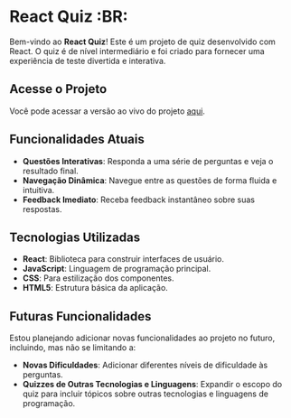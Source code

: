 # React Quiz :BR:

Bem-vindo ao **React Quiz**! Este é um projeto de quiz desenvolvido com React. O quiz é de nível intermediário e foi criado para fornecer uma experiência de teste divertida e interativa.

## Acesse o Projeto

Você pode acessar a versão ao vivo do projeto [aqui](http://example.com).

## Funcionalidades Atuais

- **Questões Interativas**: Responda a uma série de perguntas e veja o resultado final.
- **Navegação Dinâmica**: Navegue entre as questões de forma fluida e intuitiva.
- **Feedback Imediato**: Receba feedback instantâneo sobre suas respostas.

## Tecnologias Utilizadas

- **React**: Biblioteca para construir interfaces de usuário.
- **JavaScript**: Linguagem de programação principal.
- **CSS**: Para estilização dos componentes.
- **HTML5**: Estrutura básica da aplicação.

## Futuras Funcionalidades

Estou planejando adicionar novas funcionalidades ao projeto no futuro, incluindo, mas não se limitando a:

- **Novas Dificuldades**: Adicionar diferentes níveis de dificuldade às perguntas.
- **Quizzes de Outras Tecnologias e Linguagens**: Expandir o escopo do quiz para incluir tópicos sobre outras tecnologias e linguagens de programação.
